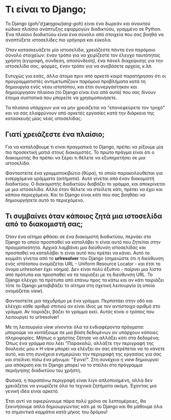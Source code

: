 # Τι είναι το Django;

Το Django (*goh/ˈdʒæŋɡoʊ/jang-goh*) είναι ένα δωρεάν και ανοικτού κώδικα πλαίσιο ανάπτυξης εφαρμογών διαδικτύου, γραμμένο σε Python. Ένα πλαίσιο διαδικτύου είναι ένα σύνολο από στοιχεία που σας βοηθά να αναπτύξετε ιστοσελίδες πιο γρήγορα και εύκολα.

Όταν κατασκευάζετε μία ιστοσελίδα, χρειάζεστε πάντα ένα παρόμοιο σύνολο στοιχείων: έναν τρόπο για να χειρίζεστε τον έλεγχο ταυτότητας χρήστη (εγγραφή, σύνδεση, αποσύνδεση), ένα πάνελ διαχείρισης για την ιστοσελίδα σας, φόρμες, έναν τρόπο για να ανεβάσετε αρχεία, κ.λπ.

Ευτυχώς για εσάς, άλλα άτομα πριν από αρκετό καιρό παρατήρησαν ότι οι προγραμματιστές αντιμετωπίζουν παρόμοια προβλήματα κατά τη δημιουργία ενός νέου ιστοτόπου, και έτσι συνεργάστηκαν και δημιούργησαν πλαίσια (το Django είναι ένα από αυτά) που σας δίνουν έτοιμα συστατικά που μπορείτε να χρησιμοποιήσετε.

Τα πλαίσια υπάρχουν για να μην χρειάζεται να "επανεφεύρετε τον τροχό" και να σας ελαφρύνουν από αρκετές εργασίες κατά την διάρκεια της κατασκευής μίας νέας ιστοσελίδας.

## Γιατί χρειάζεστε ένα πλαίσιο;

Για να καταλάβουμε τι είναι πραγματικά το Django, πρέπει να ρίξουμε μία πιο προσεκτική ματιά στους διακομιστές. Το πρώτο πράγμα είναι ότι ο διακομιστής θα πρέπει να ξέρει τι θέλετε να εξυπηρετήσει σε μια ιστοσελίδα.

Φανταστείτε ένα γραμματοκιβώτιο (θύρα), το οποίο παρακολουθείται για εισερχόμενα γράμματα (αιτήματα). Αυτό γίνεται από έναν διακομιστή διαδικτύου. Ο διακομιστής διαδικτύου διαβάζει το γράμμα, και αποκρίνεται με μια ιστοσελίδα. Αλλά όταν θέλετε να στείλετε κάτι, πρέπει να έχει και κάποιο περιεχόμενο. Και το Django είναι κάτι που σας βοηθάει να δημιουργήσετε αυτό το περιεχόμενο.

## Τι συμβαίνει όταν κάποιος ζητά μια ιστοσελίδα από το διακομιστή σας;

Όταν ένα αίτημα φθάσει σε ένα διακομιστή διαδικτύου, περνάει στο Django το οποίο προσπαθεί να καταλάβει τι είναι αυτό που ζητείται στην πραγματικότητα. Αρχικά λαμβάνει μια διεύθυνση ιστοσελίδας και προσπαθεί να καταλάβει τι είναι αυτό που πρέπει να κάνει. Αυτό το κομμάτι γίνεται από το **urlresolver** του Django (σημειώστε ότι η διεύθυνση ενός ιστότοπου ονομάζεται URL - Uniform Resource Locator - και έτσι το όνομα *urlresolver* έχει νόημα). Δεν είναι πολύ έξυπνο - παίρνει μια λίστα από πρότυπα και προσπαθεί να τα ταιριάξει με τη διεύθυνση URL. Το Django ελέγχει τα πρότυπα από επάνω προς τα κάτω και αν κάτι ταιριάζει τότε το Django μεταβιβάζει το αίτημα στη σχετική λειτουργία (η οποία ονομάζεται *view*).

Φανταστείτε μια ταχυδρόμο με ένα γράμμα. Περπατάει στην οδό και ελέγχει κάθε αριθμό σπιτιού αν είναι ίδιος με τον αντίστοιχο αριθμό στο γράμμα. Αν ταιριάζει, βάζει το γράμμα εκεί. Αυτός είναι ο τρόπος που λειτουργεί το urlresolver!

Με τη λειτουργία *view* γίνονται όλα τα ενδιαφέροντα πράγματα: μπορούμε να κοιτάξουμε σε μια βάση δεδομένων αν υπάρχουν κάποιες πληροφορίες. Μήπως ο χρήστης ζήτησε να αλλάξει κάτι στα δεδομένα; Όπως ένα γράμμα που λέει "Παρακαλώ, αλλάξτε την περιγραφή της δουλειάς μου.» Η *view* μπορεί να ελέγξει αν σας επιτρέπεται να το κάνετε αυτό, και στη συνέχεια ενημερώνει την περιγραφή της εργασίας για σας και στείλνει πίσω ένα μήνυμα: "Έγινε!". Στη συνέχεια η *view* δημιουργεί μια απόκριση και το Django μπορεί να το στείλει στο πρόγραμμα περιήγησης διαδικτύου του χρήστη.

Φυσικά, η παραπάνω περιγραφή είναι λίγο απλοποιημένη, αλλά δεν χρειάζεται να γνωρίζετε όλα τα τεχνικά ζητήματα ακόμη. Έχοντας μια γενική ιδέα είναι αρκετό.

Έτσι αντί να αφιερώνουμε πάρα πολύ χρόνο σε λεπτομέρειες, θα ξεκινήσουμε απλά δημιουργώντας κάτι με το Django και θα μάθουμε όλα τα σημαντικά κομμάτια κατά μήκος του δρόμου!